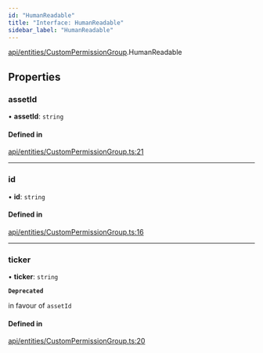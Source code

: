 ```yaml
---
id: "HumanReadable"
title: "Interface: HumanReadable"
sidebar_label: "HumanReadable"
---
```


[api/entities/CustomPermissionGroup](../../../../../modules/API/Entities/CustomPermissionGroup/CustomPermissionGroup.md).HumanReadable

## Properties

### assetId

• **assetId**: `string`

#### Defined in

[api/entities/CustomPermissionGroup.ts:21](https://github.com/PolymeshAssociation/polymesh-sdk/blob/5b946f904/src/api/entities/CustomPermissionGroup.ts#L21)

___

### id

• **id**: `string`

#### Defined in

[api/entities/CustomPermissionGroup.ts:16](https://github.com/PolymeshAssociation/polymesh-sdk/blob/5b946f904/src/api/entities/CustomPermissionGroup.ts#L16)

___

### ticker

• **ticker**: `string`

**`Deprecated`**

in favour of `assetId`

#### Defined in

[api/entities/CustomPermissionGroup.ts:20](https://github.com/PolymeshAssociation/polymesh-sdk/blob/5b946f904/src/api/entities/CustomPermissionGroup.ts#L20)
